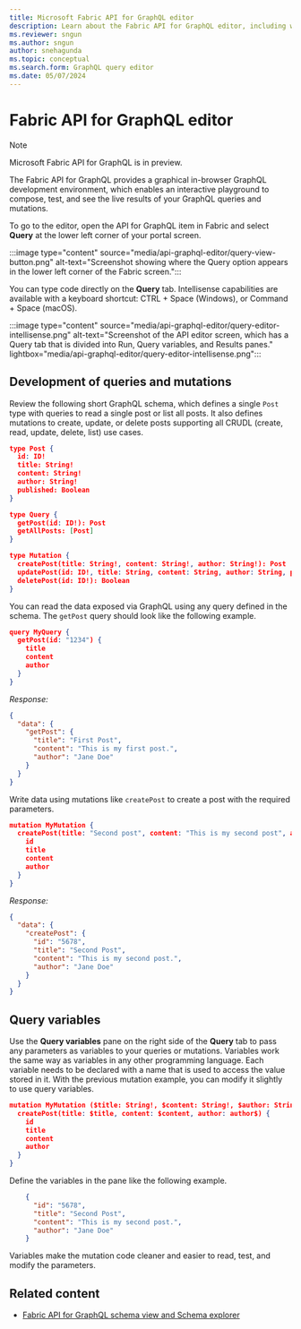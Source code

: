 ```yaml
---
title: Microsoft Fabric API for GraphQL editor
description: Learn about the Fabric API for GraphQL editor, including where to find the editor and what the editor screen looks like. 
ms.reviewer: sngun
ms.author: sngun
author: snehagunda
ms.topic: conceptual
ms.search.form: GraphQL query editor
ms.date: 05/07/2024
---
```


# Fabric API for GraphQL editor

> [!NOTE]
> Microsoft Fabric API for GraphQL is in preview.

The Fabric API for GraphQL provides a graphical in-browser GraphQL development environment, which enables an interactive playground to compose, test, and see the live results of your GraphQL queries and mutations.

To go to the editor, open the API for GraphQL item in Fabric and select **Query** at the lower left corner of your portal screen.

:::image type="content" source="media/api-graphql-editor/query-view-button.png" alt-text="Screenshot showing where the Query option appears in the lower left corner of the Fabric screen.":::

You can type code directly on the **Query** tab. Intellisense capabilities are available with a keyboard shortcut: CTRL + Space (Windows), or Command + Space (macOS).

:::image type="content" source="media/api-graphql-editor/query-editor-intellisense.png" alt-text="Screenshot of the API editor screen, which has a Query tab that is divided into Run, Query variables, and Results panes." lightbox="media/api-graphql-editor/query-editor-intellisense.png":::

## Development of queries and mutations

Review the following short GraphQL schema, which defines a single `Post` type with queries to read a single post or list all posts. It also defines mutations to create, update, or delete posts supporting all CRUDL (create, read, update, delete, list) use cases.

```json
type Post {
  id: ID!
  title: String!
  content: String!
  author: String!
  published: Boolean
}

type Query {
  getPost(id: ID!): Post
  getAllPosts: [Post]
}

type Mutation {
  createPost(title: String!, content: String!, author: String!): Post
  updatePost(id: ID!, title: String, content: String, author: String, published: Boolean): Post
  deletePost(id: ID!): Boolean
}
```

You can read the data exposed via GraphQL using any query defined in the schema. The `getPost` query should look like the following example.

```json
query MyQuery {
  getPost(id: "1234") {
    title
    content
    author
  }
}
```

*Response:*

```json
{
  "data": {
    "getPost": {
      "title": "First Post",
      "content": "This is my first post.",
      "author": "Jane Doe"
    }
  }
}
```

Write data using mutations like `createPost` to create a post with the required parameters.

```json
mutation MyMutation {
  createPost(title: "Second post", content: "This is my second post", author: "Jane Doe", published: false) {
    id
    title
    content
    author
  }
}
```

*Response:*

```json
{
  "data": {
    "createPost": {
      "id": "5678",
      "title": "Second Post",
      "content": "This is my second post.",
      "author": "Jane Doe"
    }
  }
}
```

## Query variables

Use the **Query variables** pane on the right side of the **Query** tab to pass any parameters as variables to your queries or mutations. Variables work the same way as variables in any other programming language. Each variable needs to be declared with a name that is used to access the value stored in it. With the previous mutation example, you can modify it slightly to use query variables.

```json
mutation MyMutation ($title: String!, $content: String!, $author: String!, $published: boolean){
  createPost(title: $title, content: $content, author: author$) {
    id
    title
    content
    author
  }
}
```

Define the variables in the pane like the following example.

```json
    {
      "id": "5678",
      "title": "Second Post",
      "content": "This is my second post.",
      "author": "Jane Doe"
    }
```

Variables make the mutation code cleaner and easier to read, test, and modify the parameters.

## Related content

- [Fabric API for GraphQL schema view and Schema explorer](graphql-schema-view.md)
